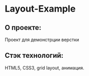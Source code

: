 # **Layout-Example**

## О проекте:
Проект для демонстрции верстки

## Стэк технологий:
HTML5, CSS3, grid layout, анимация.